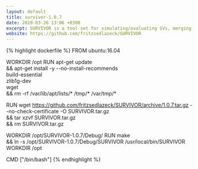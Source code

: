 ```yaml
---
layout: default
title: survivor-1.0.7
date: 2020-03-26 13:06 +0300
excerpt: SURVIVOR is a tool set for simulating/evaluating SVs, merging and comparing SVs within and among samples, and includes various methods to reformat or summarize SVs.
website: https://github.com/fritzsedlazeck/SURVIVOR
---
```


{% highlight dockerfile %}
FROM ubuntu:16.04

WORKDIR /opt
RUN apt-get update \
    && apt-get install -y --no-install-recommends \
        build-essential \
        zlib1g-dev \
        wget \
    && rm -rf /var/lib/apt/lists/* /tmp/* /var/tmp/*

RUN wget https://github.com/fritzsedlazeck/SURVIVOR/archive/1.0.7.tar.gz --no-check-certificate -O SURVIVOR.tar.gz \
    && tar xzvf SURVIVOR.tar.gz \
    && rm SURVIVOR.tar.gz

WORKDIR /opt/SURVIVOR-1.0.7/Debug/
RUN make \
    && ln -s /opt/SURVIVOR-1.0.7/Debug/SURVIVOR /usr/local/bin/SURVIVOR
WORKDIR /opt

CMD ["/bin/bash"]
{% endhighlight %}
